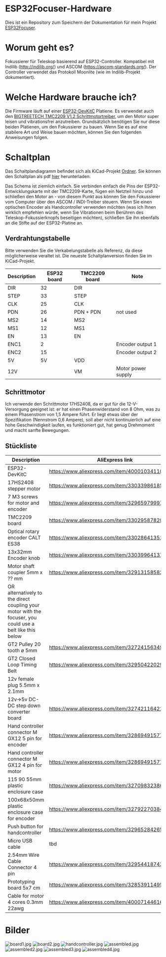 # ESP32Focuser-Hardware
Dies ist ein Repository zum Speichern der Dokumentation für mein Projekt [ESP32Focuser](https://github.com/semenmiroshnichenko/ESP32Focuser).

# Worum geht es?
Fokussierer für Teleskop basierend auf ESP32-Controller. Kompatibel mit Indilib (http://indilib.org/) und ASCOM (https://ascom-standards.org/).
Der Controller verwendet das Protokoll Moonlite (wie im Indilib-Projekt dokumentiert).

# Welche Hardware brauche ich?
Die Firmware läuft auf einer [ESP32-DevKitC](https://www.espressif.com/de/products/devkits/esp32-devkitc/overview) Platiene. Es verwendet auch den [BIGTREETECH TMC2209 V1.2 Schrittmotortreiber](https://github.com/bigtreetech/BIGTREETECH-TMC2209-V1.2), um den Motor super leisen und vibrationsfrei anzutreiben. Grundsätzlich benötigen Sie nur diese beiden Platienen, um den Fokussierer zu bauen. Wenn Sie es auf eine stabilere Art und Weise bauen möchten, können Sie den folgenden Anweisungen folgen.

# Schaltplan
Das Schaltplandiagramm befindet sich als KiCad-Projekt [Ordner](/schematics). Sie können den Schaltplan als pdf [hier](/schematics/ESP32Focuser.sch.pdf) herunterladen.

Das Schema ist ziemlich einfach. Sie verbinden einfach die Pins der ESP32-Entwicklungskarte mit der TMC2209-Karte, fügen ein Netzteil hinzu und schließen den Motor an - von diesem Punkt aus können Sie den Fokussierer vom Computer über den ASCOM / INDI-Treiber steuern. Wenn Sie einen optischen Encoder als Handcontroller verwenden möchten (was ich Ihnen wirklich empfehlen würde, wenn Sie Vibrationen beim Berühren des Teleskop-Fokussierknopfs beseitigen möchten), schließen Sie ihn ebenfalls an die Stifte auf der ESP32-Platine an.

## Verdrahtungstabelle
Bitte verwenden Sie die Verkabelungstabelle als Referenz, da diese möglicherweise veraltet ist. Die neueste Schaltplanversion finden Sie im KiCad-Projekt.

| Description | ESP32 board | TMC2209 board | Note |
| ----------- | ----------- | ------------- | ---- | 
| DIR         | 32          | DIR           |      |
| STEP        | 33          | STEP          |      |
| CLK         | 25          | CLK           |      |
| PDN         | 26          | PDN + PDN     | not used |
| MS2         | 14          | MS2           |      |
| MS1         | 12          | MS1           |      |
| EN          | 13          | EN            |      |
| ENC1        | 2           |               | Encoder output 1 |
| ENC2        | 15          |               | Encoder output 2 |
| 5V          | 5V          | VDD           |      |
| 12V         |             | VM            | Motor power supply |

## Schrittmotor
Ich verwende den Schrittmotor 17HS2408, da er gut für die 12-V-Versorgung geeignet ist: er hat einen Phasenwiderstand von 8 Ohm, was zu einem Phasenstrom von 1,5 Ampere führt. Er liegt etwas über der Spezifikation (Nennstrom 0,6 Ampere), soll aber nicht kontinuierlich auf eine hohe Geschwindigkeit laufen, es funktioniert gut, hat genug Drehmoment und macht sanfte Bewegungen.

## Stückliste
|     Description           |                   AliExpress link                    |  Notes          |
| ------------------------- | ---------------------------------------------------- | --------------- | 
| ESP32-DevKitC             | https://www.aliexpress.com/item/4000103411061.html   | ![](/pictures/parts/esp32-devkitc.png) |
| 17HS2408 stepper motor    | https://www.aliexpress.com/item/33033986185.html     | ![](/pictures/parts/17HS2408.png) |
| 7 M3 screws for motor and encoder  | https://www.aliexpress.com/item/32965979997.html     | M3 50pcs + 5mm  |
| TMC2209 board             | https://www.aliexpress.com/item/33029587820.html     | ![](/pictures/parts/TMC2209.jpg) |
| Optical rotary encoder CALT ES38    | https://www.aliexpress.com/item/33028641351.html | 5v 600ppr ![](/pictures/parts/encoder.png) |
| 13x32mm Encoder knob | https://www.aliexpress.com/item/33039964137.html |![](/pictures/parts/encoder-knob.png) |
| Motor shaft coupler 5mm x ?? mm| https://www.aliexpress.com/item/32913158582.html |![](/pictures/parts/shaft-coupler.png)|
| OR alternatively to the direct coupling your motor with the focuser, you could use a belt like this below|||
| GT2 Pulley 20 tooth ø 5mm| https://www.aliexpress.com/item/32724156349.html |![](/pictures/parts/pulley-20-tooth.png)|
| GT2 Closed Loop Timing Belt | https://www.aliexpress.com/item/32950422029.html |![](/pictures/parts/belt.png)|
| 12v female plug 5.5mm x 2.1mm | | ![](/pictures/parts/12v-connector.png) |
| 12v→5v DC-DC step down converter board| https://www.aliexpress.com/item/32742116421.html |![](/pictures/parts/12v-to-5v-step-down-converter.png)|
| Hand controller connector M GX12 5 pin for encoder | https://www.aliexpress.com/item/32869491577.html |![](/pictures/parts/gx12-connector.png) |
| Hand controller connector M GX12 4 pin for motor | https://www.aliexpress.com/item/32869491577.html |![](/pictures/parts/gx12-connector.png) |
| 115 90 55mm plastic enclosure case | https://www.aliexpress.com/item/32709832386.html | ![](/pictures/parts/box1.png) |
| 100x68x50mm plastic enclosure case for encoder | https://www.aliexpress.com/item/32792270384.html |![](/pictures/parts/box2.png) |
| Push button for handcontroller | https://www.aliexpress.com/item/32965284265.html |![](/pictures/parts/push-button.png)|
| Micro USB cable | tbd | |
| 2.54mm Wire Cable Connector 4 pin | https://www.aliexpress.com/item/32954418743.html | ![](/pictures/parts/2.54mm-wire-cable-connector.png)|
| Prototyping board 5x7 cm | https://www.aliexpress.com/item/32853911495.html | ![](/pictures/parts/5x7-board.png) |
| Cable for motor 4 cores 0.3mm 22awg | https://www.aliexpress.com/item/4000714461664.html |![](/pictures/parts/motor-cable.png) |


# Bilder

![board1.jpg](/pictures/board1.jpg)
![board2.jpg](/pictures/board2.jpg)
![handcontroller.jpg](/pictures/handcontroller.jpg)
![assembled.jpg](/pictures/assembled.jpg)
![assembled2.jpg](/pictures/assembled2.jpg)
![assembled3.jpg](/pictures/assembled3.jpg)
![assembled4.jpg](/pictures/assembled4.jpg)